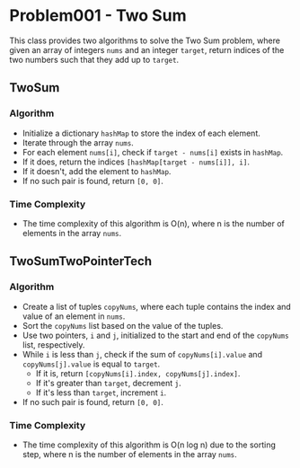 ﻿# Problem001 - Two Sum

This class provides two algorithms to solve the Two Sum problem, where given an array of integers `nums` and an integer `target`, return indices of the two numbers such that they add up to `target`.

## TwoSum

### Algorithm

- Initialize a dictionary `hashMap` to store the index of each element.
- Iterate through the array `nums`.
- For each element `nums[i]`, check if `target - nums[i]` exists in `hashMap`.
- If it does, return the indices `[hashMap[target - nums[i]], i]`.
- If it doesn't, add the element to `hashMap`.
- If no such pair is found, return `[0, 0]`.

### Time Complexity

- The time complexity of this algorithm is O(n), where n is the number of elements in the array `nums`.

## TwoSumTwoPointerTech

### Algorithm

- Create a list of tuples `copyNums`, where each tuple contains the index and value of an element in `nums`.
- Sort the `copyNums` list based on the value of the tuples.
- Use two pointers, `i` and `j`, initialized to the start and end of the `copyNums` list, respectively.
- While `i` is less than `j`, check if the sum of `copyNums[i].value` and `copyNums[j].value` is equal to `target`.
  - If it is, return `[copyNums[i].index, copyNums[j].index]`.
  - If it's greater than `target`, decrement `j`.
  - If it's less than `target`, increment `i`.
- If no such pair is found, return `[0, 0]`.

### Time Complexity

- The time complexity of this algorithm is O(n log n) due to the sorting step, where n is the number of elements in the array `nums`.
